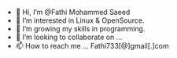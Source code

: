 - 👋 Hi, I’m @Fathi Mohammed Saeed
- 👀 I’m interested in Linux & OpenSource.
- 🌱 I’m growing my skills in programming.
- 💞️ I’m looking to collaborate on ...
- 📫 How to reach me ... Fathi733[@]gmail[.]com

<!---
islamux/islamux is a ✨ special ✨ repository because its `README.md` (this file) appears on your GitHub profile.
You can click the Preview link to take a look at your changes.
--->

